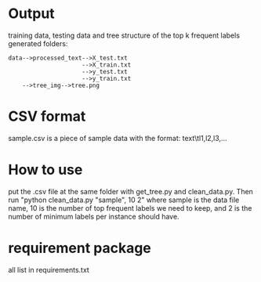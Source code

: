 # Output
training data, testing data and tree structure of the top k frequent labels
generated folders:
```angular2
data-->processed_text-->X_test.txt
                     -->X_train.txt
                     -->y_test.txt 
                     -->y_train.txt
    -->tree_img-->tree.png
```
# CSV format
sample.csv is a piece of sample data with the format: text\tl1,l2,l3,...
# How to use
put the .csv file at the same folder with get_tree.py and clean_data.py. 
Then run "python clean_data.py "sample", 10 2" where sample is the data file name, 10 is the number of top frequent labels
we need to keep, and 2 is the number of minimum labels per instance should have.
# requirement package
all list in requirements.txt
